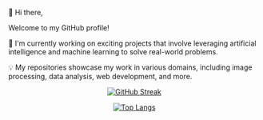👋 Hi there, 

Welcome to my GitHub profile! 

🔭 I'm currently working on exciting projects that involve leveraging artificial intelligence and machine learning to solve real-world problems. 
  
💡 My repositories showcase my work in various domains, including image processing, data analysis, web development, and more. 


<div align="center">


[![GitHub Streak](http://github-readme-streak-stats.herokuapp.com?user=touchhowling&theme=dark)](https://git.io/streak-stats)

[![Top Langs](https://github-readme-stats.vercel.app/api/top-langs/?username=touchhowling&layout=compact)](https://github.com/anuraghazra/github-readme-stats)

</div>

</div>

